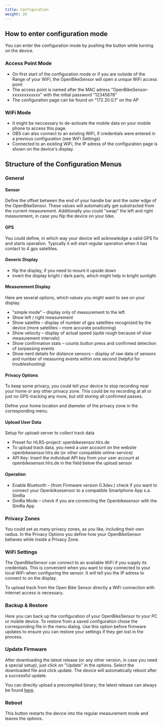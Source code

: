 ```yaml
---
title: Configuration
weight: 20
---
```


## How to enter configuration mode

You can enter the configuration mode by pushing the button while turning on the
device. 

### Access Point Mode

- On first start of the configuration mode or if you are outside of the Range of your WiFi, the OpenBikeSensor will open a unique WiFi access point 
- The access point is named after the MAC adress "OpenBikeSensor-xxxxxxxxxxxx" with the initial password "12345678" 
- The configuration page can be found on "172.20.0.1" on the AP 

### WiFi Mode
- It might be neccessary to de-activate the mobile data on your mobile phone to access this page.  
- OBS can also connect to an existing WiFi, if credentials were entered in a previous configuration (see WiFi Settings) 
- Connected to an existing WiFi, the IP adress of the configuration page is shown on the device's display. 

## Structure of the Configuration Menus

### General

#### Sensor

Define the offset between the end of your handle bar and the outer edge of the OpenBikeSensor. These values will automatically get substracted from the current measurement. Additionally you could "swap" the left and right measurement, in case you flip the device on your bike.

#### GPS

You could define, in which way your device will acknowledge a valid GPS fix and starts operation. Typically it will start regular operation when it has contact to 4 gps satellites.

#### Generic Display

- flip the display, if you need to mount it upside down 
- invert the display bright / dark parts, which might help in bright sunlight.

#### Measurement Display

Here are several options, which values you might want to see on your display. 
- "simple mode" – display only of measurement to the left
- Show left / right measurement
- Show satellite – display of number of gps satellites recognized by the device
  (more satellites – more accurate positioning)
- Show velocity – display of actual speed (quite rough because of slow
  measurement intervals)
- Show confirmation stats – counts button press and confirmed detection of
  surpassing events 
- Show nerd details for distance sensors – display of raw data of sensors and
  number of measuring events within one second (helpful for troubleshooting)

#### Privacy Options

To keep some privacy, you could tell your device to stop recording near your
home or any other privacy zone. This could be no recording at all or just no
GPS-tracking any more, but still storing all confirmed passes.

Define your home location and diameter of the privacy zone in the corresponding menu.

#### Upload User Data

Setup for upload-server to collect track data
- Preset for HLRS-project: openbikesensor.hlrs.de
- To upload track data, you need a user account on the website openbikesensor.hlrs.de (or other compatible online-service) 
- API Key: Insert the individual API key from your user account at openbikesensor.hlrs.de in the field below the upload sensor

#### Operation

- Enable Bluetooth – (from Firmware version 0.3dev.) check if you want to
  connect your Openbiksesensor to a compatible Smartphone App s.a. SimRa
- SimRa Mode – check if you are connecting the Openbikesensor with the SimRa
  App

### Privacy Zones

You could set as many privacy zones, as you like, including their own radius.
In the Privacy Options you define how your OpenBikeSensor behaves while inside
a Privacy Zone.

### WiFi Settings

The OpenBikeSensor can connect to an available WiFi if you supply its
credentials. This is convenient when you want to stay connected to your local
WiFi when configuring the sensor. It will tell you the IP adress to connect to
on the display.

To upload track from the Open Bike Sensor directly a WiFi connection with
internet access is necessary.

### Backup & Restore

Here you can back up the configuration of your OpenBikeSensor to your PC or
mobile device. To restore from a saved configuration chose the corresponding
file in the menu dialog. Use this option before firmware updates to ensure you
can restore your settings if they get lost in the process.

### Update Firmware

After downloading the latest release (or any other version, in case you need a
special setup), just click on "Update" in the options. Select the downloaded
file and click update. The device will automatically reboot after a successful
update.

You can directly upload a precompiled binary; the latest release can always be
found
[here](https://github.com/openbikesensor/OpenBikeSensorFirmware/releases).

### Reboot

This button restarts the device into the regular measurement mode and leaves
the options.
